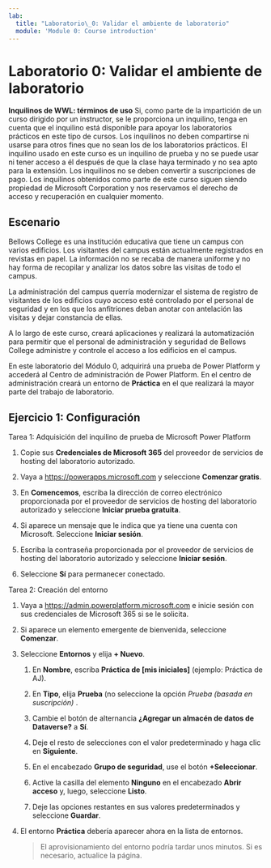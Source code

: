 ```yaml
---
lab:
  title: "Laboratorio\_0: Validar el ambiente de laboratorio"
  module: 'Module 0: Course introduction'
---
```


# Laboratorio 0: Validar el ambiente de laboratorio

**Inquilinos de WWL: términos de uso** Si, como parte de la impartición de un curso dirigido por un instructor, se le proporciona un inquilino, tenga en cuenta que el inquilino está disponible para apoyar los laboratorios prácticos en este tipo de cursos. Los inquilinos no deben compartirse ni usarse para otros fines que no sean los de los laboratorios prácticos. El inquilino usado en este curso es un inquilino de prueba y no se puede usar ni tener acceso a él después de que la clase haya terminado y no sea apto para la extensión. Los inquilinos no se deben convertir a suscripciones de pago. Los inquilinos obtenidos como parte de este curso siguen siendo propiedad de Microsoft Corporation y nos reservamos el derecho de acceso y recuperación en cualquier momento. 

## Escenario

Bellows College es una institución educativa que tiene un campus con varios edificios. Los visitantes del campus están actualmente registrados en revistas en papel. La información no se recaba de manera uniforme y no hay forma de recopilar y analizar los datos sobre las visitas de todo el campus.

La administración del campus querría modernizar el sistema de registro de visitantes de los edificios cuyo acceso esté controlado por el personal de seguridad y en los que los anfitriones deban anotar con antelación las visitas y dejar constancia de ellas. 

A lo largo de este curso, creará aplicaciones y realizará la automatización para permitir que el personal de administración y seguridad de Bellows College administre y controle el acceso a los edificios en el campus.

En este laboratorio del Módulo 0, adquirirá una prueba de Power Platform y accederá al Centro de administración de Power Platform. En el centro de administración creará un entorno de **Práctica** en el que realizará la mayor parte del trabajo de laboratorio.


## Ejercicio 1: Configuración

Tarea 1: Adquisición del inquilino de prueba de Microsoft Power Platform

1.  Copie sus **Credenciales de Microsoft 365** del proveedor de servicios de hosting del laboratorio autorizado. 

1.  Vaya a <https://powerapps.microsoft.com> y seleccione **Comenzar gratis**.

1.  En **Comencemos**, escriba la dirección de correo electrónico proporcionada por el proveedor de servicios de hosting del laboratorio autorizado y seleccione **Iniciar prueba gratuita**. 

1.  Si aparece un mensaje que le indica que ya tiene una cuenta con Microsoft. Seleccione **Iniciar sesión**. 

1.  Escriba la contraseña proporcionada por el proveedor de servicios de hosting del laboratorio autorizado y seleccione **Iniciar sesión**. 

1.  Seleccione **Sí** para permanecer conectado. 


Tarea 2: Creación del entorno

1.  Vaya a <https://admin.powerplatform.microsoft.com> e inicie sesión con sus credenciales de Microsoft 365 si se le solicita. 

1.  Si aparece un elemento emergente de bienvenida, seleccione **Comenzar**. 

1.  Seleccione **Entornos** y elija **+ Nuevo**.

    1. En **Nombre**, escriba **Práctica de [mis iniciales]** (ejemplo: Práctica de AJ).

    1. En **Tipo**, elija **Prueba** (no seleccione la opción *Prueba (basada en suscripción)* .

    1. Cambie el botón de alternancia **¿Agregar un almacén de datos de Dataverse?** a **Sí**. 

    1. Deje el resto de selecciones con el valor predeterminado y haga clic en **Siguiente**. 

    1. En el encabezado **Grupo de seguridad**, use el botón **+Seleccionar**.

    1. Active la casilla del elemento **Ninguno** en el encabezado **Abrir acceso** y, luego, seleccione **Listo**.

    1. Deje las opciones restantes en sus valores predeterminados y seleccione **Guardar**. 

1.  El entorno **Práctica** debería aparecer ahora en la lista de entornos. 

    > El aprovisionamiento del entorno podría tardar unos minutos. Si es necesario, actualice la página.

